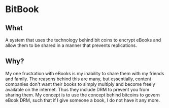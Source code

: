 BitBook
=======

What
----
A system that uses the technology behind bit coins to encrypt eBooks and allow them to be shared in a manner that prevents replications.

Why?
----
My one frustration with eBooks is my inability to share them with my friends and family. The reasons behind this are many, but essentially, content companies don't want their books to simply multiply and become freely available on the internet. Thus they include DRM to prevent you from sharing them. My concept is to use the concept behind bitcoins to govern eBook DRM, such that if I give someone a book, I do not have it any more.
